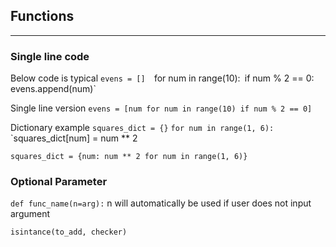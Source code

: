 ## Functions
***

### Single line code
Below code is typical
`evens = [] 
`for num in range(10):`
	`if num % 2 == 0:`
		`evens.append(num)`

Single line version
`evens = [num for num in range(10) if num % 2 == 0]`

Dictionary example
`squares_dict = {}`
`for num in range(1, 6):`
	`squares_dict[num] = num ** 2

`squares_dict = {num: num ** 2 for num in range(1, 6)}`

### Optional Parameter

`def func_name(n=arg):`
n will automatically be used if user does not input argument

`isintance(to_add, checker)`


